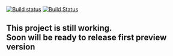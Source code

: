 [![Build status](https://ci.appveyor.com/api/projects/status/b4745dwte80u73je/branch/master?svg=true)](https://ci.appveyor.com/project/CHChang810716/pixiu/branch/master)
[![Build Status](https://travis-ci.org/CHChang810716/pixiu.svg?branch=master)](https://travis-ci.org/CHChang810716/pixiu)
## This project is still working. <br> Soon will be ready to release first preview version
